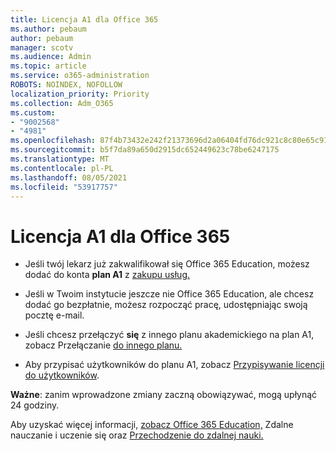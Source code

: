 ```yaml
---
title: Licencja A1 dla Office 365
ms.author: pebaum
author: pebaum
manager: scotv
ms.audience: Admin
ms.topic: article
ms.service: o365-administration
ROBOTS: NOINDEX, NOFOLLOW
localization_priority: Priority
ms.collection: Adm_O365
ms.custom:
- "9002568"
- "4981"
ms.openlocfilehash: 87f4b73432e242f21373696d2a06404fd76dc921c8c80e65c91e230cf0212ccc
ms.sourcegitcommit: b5f7da89a650d2915dc652449623c78be6247175
ms.translationtype: MT
ms.contentlocale: pl-PL
ms.lasthandoff: 08/05/2021
ms.locfileid: "53917757"
---
```

# <a name="a1-license-for-office-365"></a>Licencja A1 dla Office 365

- Jeśli twój lekarz już zakwalifikował się Office 365 Education, możesz dodać do konta **plan A1** z [zakupu usług.](https://docs.microsoft.com/microsoft-365/commerce/buy-another-subscription#buy-another-subscription)

- Jeśli w Twoim instytucie jeszcze nie Office 365 Education, ale chcesz dodać go bezpłatnie, [](https://www.microsoft.com/education/products/office) możesz rozpocząć pracę, udostępniając swoją pocztę e-mail.

- Jeśli chcesz przełączyć **się** z innego planu akademickiego na plan A1, zobacz Przełączanie [do innego planu.](https://docs.microsoft.com/microsoft-365/commerce/subscriptions/switch-plans-manually)

- Aby przypisać użytkowników do planu A1, zobacz [Przypisywanie licencji do użytkowników](https://docs.microsoft.com/microsoft-365/admin/manage/assign-licenses-to-users).

**Ważne**: zanim wprowadzone zmiany zaczną obowiązywać, mogą upłynąć 24 godziny.

Aby uzyskać więcej informacji, [zobacz Office 365 Education,](https://support.office.com/article/remote-teaching-and-learning-in-office-365-education-f651ccae-7b65-478b-8366-51bb884025c4) Zdalne nauczanie i uczenie się oraz [Przechodzenie do zdalnej nauki.](https://www.microsoft.com/education/remote-learning)
